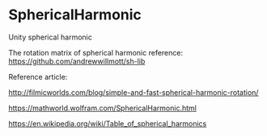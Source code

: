 # SphericalHarmonic
Unity spherical harmonic

The rotation matrix of spherical harmonic reference: https://github.com/andrewwillmott/sh-lib

Reference article:

http://filmicworlds.com/blog/simple-and-fast-spherical-harmonic-rotation/

https://mathworld.wolfram.com/SphericalHarmonic.html

https://en.wikipedia.org/wiki/Table_of_spherical_harmonics

